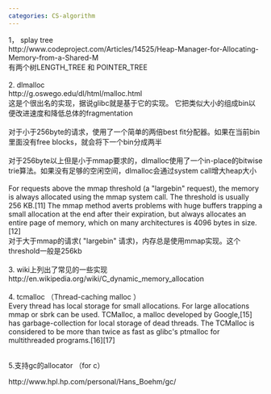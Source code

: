 ```yaml
---
categories: CS-algorithm
---
```

<p>1， splay tree<br />http://www.codeproject.com/Articles/14525/Heap-Manager-for-Allocating-Memory-from-a-Shared-M<br />有两个树LENGTH_TREE 和 POINTER_TREE<br /><br />2. dlmalloc <br />http://g.oswego.edu/dl/html/malloc.html<br />这是个很出名的实现，据说glibc就是基于它的实现。 它把类似大小的组成bin以便改进速度和降低总体的fragmentation<br /><br />对于小于256byte的请求，使用了一个简单的两倍best fit分配器。如果在当前bin里面没有free blocks，就会将下一个bin分成两半<br /><br />对于256byte以上但是小于mmap要求的，dlmalloc使用了一个in-place的bitwise trie算法。如果没有足够的空闲空间，dlmalloc会通过system call增大heap大小<br /><br />For requests above the mmap threshold (a "largebin" request), the memory is always allocated using the mmap system call. The threshold is usually 256 KB.[11] The mmap method averts problems with huge buffers trapping a small allocation at the end after their expiration, but always allocates an entire page of memory, which on many architectures is 4096 bytes in size.[12]<br />对于大于mmap的请求( "largebin" 请求)，内存总是使用mmap实现。这个threshold一般是256kb<br /><br />3. wiki上列出了常见的一些实现<br />http://en.wikipedia.org/wiki/C_dynamic_memory_allocation<br /><br />4. tcmalloc （Thread-caching malloc ）<br />Every thread has local storage for small allocations. For large allocations mmap or sbrk can be used. TCMalloc, a malloc developed by Google,[15] has garbage-collection for local storage of dead threads. The TCMalloc is considered to be more than twice as fast as glibc's ptmalloc for multithreaded programs.[16][17]<br /><br /></p>
<p>5.支持gc的allocator （for c）</p>
<p>http://www.hpl.hp.com/personal/Hans_Boehm/gc/</p>
<p>&nbsp;</p>